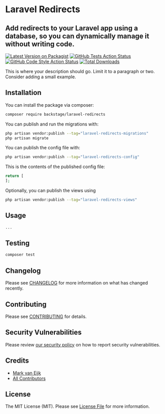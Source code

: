 # Laravel Redirects

## Add redirects to your Laravel app using a database, so you can dynamically manage it without writing code.

[![Latest Version on Packagist](https://img.shields.io/packagist/v/backstage/laravel-redirects.svg?style=flat-square)](https://packagist.org/packages/backstage/laravel-redirects)
[![GitHub Tests Action Status](https://img.shields.io/github/actions/workflow/status/backstagephp/laravel-redirects/run-tests.yml?branch=main&label=tests&style=flat-square)](https://github.com/backstagephp/laravel-redirects/actions?query=workflow%3Arun-tests+branch%3Amain)
[![GitHub Code Style Action Status](https://img.shields.io/github/actions/workflow/status/backstagephp/laravel-redirects/fix-php-code-style-issues.yml?branch=main&label=code%20style&style=flat-square)](https://github.com/backstagephp/laravel-redirects/actions?query=workflow%3A"Fix+PHP+code+style+issues"+branch%3Amain)
[![Total Downloads](https://img.shields.io/packagist/dt/backstage/laravel-redirects.svg?style=flat-square)](https://packagist.org/packages/backstage/laravel-redirects)

This is where your description should go. Limit it to a paragraph or two. Consider adding a small example.

## Installation

You can install the package via composer:

```bash
composer require backstage/laravel-redirects
```

You can publish and run the migrations with:

```bash
php artisan vendor:publish --tag="laravel-redirects-migrations"
php artisan migrate
```

You can publish the config file with:

```bash
php artisan vendor:publish --tag="laravel-redirects-config"
```

This is the contents of the published config file:

```php
return [
];
```

Optionally, you can publish the views using

```bash
php artisan vendor:publish --tag="laravel-redirects-views"
```

## Usage

```php
...
```

## Testing

```bash
composer test
```

## Changelog

Please see [CHANGELOG](CHANGELOG.md) for more information on what has changed recently.

## Contributing

Please see [CONTRIBUTING](CONTRIBUTING.md) for details.

## Security Vulnerabilities

Please review [our security policy](../../security/policy) on how to report security vulnerabilities.

## Credits

- [Mark van Eijk](https://github.com/markvaneijk)
- [All Contributors](../../contributors)

## License

The MIT License (MIT). Please see [License File](LICENSE.md) for more information.
